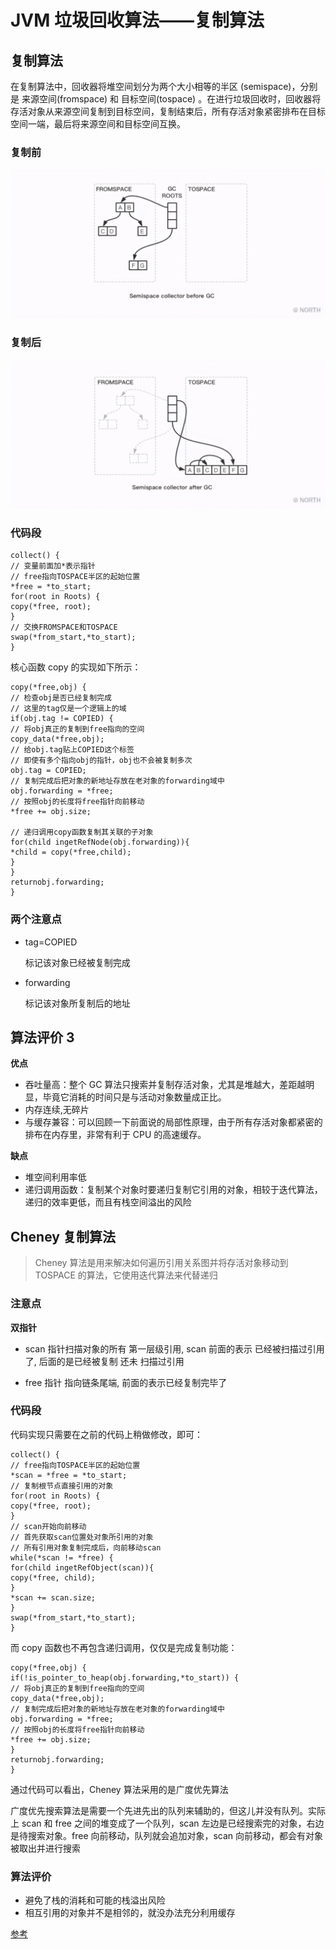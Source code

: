 # JVM 垃圾回收算法——复制算法

## 复制算法

在复制算法中，回收器将堆空间划分为两个大小相等的半区 (semispace)，分别是 来源空间(fromspace) 和 目标空间(tospace) 。在进行垃圾回收时，回收器将存活对象从来源空间复制到目标空间，复制结束后，所有存活对象紧密排布在目标空间一端，最后将来源空间和目标空间互换。

### **复制前**

![20201024093037](\images\jvm_gc_algorithm_copy.png)



### **复制后**

![20201024093052](\images\jvm_gc_algorithm_copy_after.png)

### **代码段**

```
collect() {
// 变量前面加*表示指针
// free指向TOSPACE半区的起始位置
*free = *to_start;
for(root in Roots) {
copy(*free, root);
}
// 交换FROMSPACE和TOSPACE
swap(*from_start,*to_start);
}
```

核心函数 copy 的实现如下所示：

```
copy(*free,obj) {
// 检查obj是否已经复制完成
// 这里的tag仅是一个逻辑上的域
if(obj.tag != COPIED) {
// 将obj真正的复制到free指向的空间
copy_data(*free,obj);
// 给obj.tag贴上COPIED这个标签
// 即使有多个指向obj的指针，obj也不会被复制多次
obj.tag = COPIED;
// 复制完成后把对象的新地址存放在老对象的forwarding域中
obj.forwarding = *free;
// 按照obj的长度将free指针向前移动
*free += obj.size;

// 递归调用copy函数复制其关联的子对象
for(child ingetRefNode(obj.forwarding)){
*child = copy(*free,child);
}
}
returnobj.forwarding;
}
```

### **两个注意点**

- tag=COPIED

  标记该对象已经被复制完成

- forwarding

  标记该对象所复制后的地址

## **算法评价 3**

**优点**

- 吞吐量高：整个 GC 算法只搜索并复制存活对象，尤其是堆越大，差距越明显，毕竟它消耗的时间只是与活动对象数量成正比。
- 内存连续,无碎片
- 与缓存兼容：可以回顾一下前面说的局部性原理，由于所有存活对象都紧密的排布在内存里，非常有利于 CPU 的高速缓存。

**缺点**

- 堆空间利用率低
- 递归调用函数：复制某个对象时要递归复制它引用的对象，相较于迭代算法，递归的效率更低，而且有栈空间溢出的风险

## **Cheney 复制算法**

> Cheney 算法是用来解决如何遍历引用关系图并将存活对象移动到 TOSPACE 的算法，它使用迭代算法来代替递归

### 注意点

**双指针**

- scan 指针扫描对象的所有 第一层级引用, scan 前面的表示 已经被扫描过引用了, 后面的是已经被复制 还未 扫描过引用

- free 指针 指向链条尾端, 前面的表示已经复制完毕了

### 代码段

代码实现只需要在之前的代码上稍做修改，即可：

```
collect() {
// free指向TOSPACE半区的起始位置
*scan = *free = *to_start;
// 复制根节点直接引用的对象
for(root in Roots) {
copy(*free, root);
}
// scan开始向前移动
// 首先获取scan位置处对象所引用的对象
// 所有引用对象复制完成后，向前移动scan
while(*scan != *free) {
for(child ingetRefObject(scan)){
copy(*free, child);
}
*scan += scan.size;
}
swap(*from_start,*to_start);
}
```

而 copy 函数也不再包含递归调用，仅仅是完成复制功能：

```
copy(*free,obj) {
if(!is_pointer_to_heap(obj.forwarding,*to_start)) {
// 将obj真正的复制到free指向的空间
copy_data(*free,obj);
// 复制完成后把对象的新地址存放在老对象的forwarding域中
obj.forwarding = *free;
// 按照obj的长度将free指针向前移动
*free += obj.size;
}
returnobj.forwarding;
}
```

通过代码可以看出，Cheney 算法采用的是广度优先算法

广度优先搜索算法是需要一个先进先出的队列来辅助的，但这儿并没有队列。实际上 scan 和 free 之间的堆变成了一个队列，scan 左边是已经搜索完的对象，右边是待搜索对象。free 向前移动，队列就会追加对象，scan 向前移动，都会有对象被取出并进行搜索

### 算法评价

- 避免了栈的消耗和可能的栈溢出风险
- 相互引用的对象并不是相邻的，就没办法充分利用缓存

[参考](https://www.toutiao.com/i6885208625674093059/)
